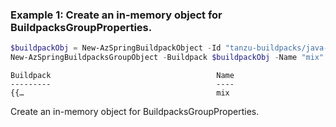 ### Example 1: Create an in-memory object for BuildpacksGroupProperties.
```powershell
$buildpackObj = New-AzSpringBuildpackObject -Id "tanzu-buildpacks/java-azure"
New-AzSpringBuildpacksGroupObject -Buildpack $buildpackObj -Name "mix"
```

```output
Buildpack                                     Name
---------                                     ----
{{…                                           mix
```

Create an in-memory object for BuildpacksGroupProperties.